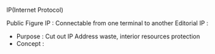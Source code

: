 
IP(Internet Protocol)

Public Figure IP : Connectable from one terminal to another 
Editorial IP :
- Purpose : Cut out IP Address waste, interior resources protection
- Concept  : 